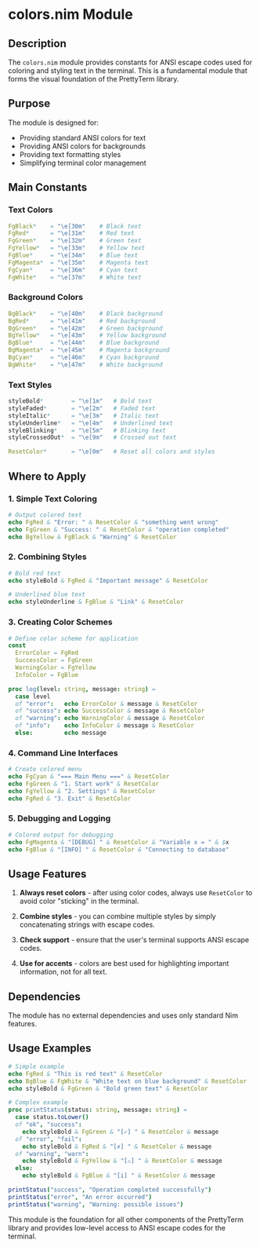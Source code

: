 # colors.nim Module

## Description
The `colors.nim` module provides constants for ANSI escape codes used for coloring and styling text in the terminal. This is a fundamental module that forms the visual foundation of the PrettyTerm library.

## Purpose
The module is designed for:
- Providing standard ANSI colors for text
- Providing ANSI colors for backgrounds
- Providing text formatting styles
- Simplifying terminal color management

## Main Constants

### Text Colors
```nim
FgBlack*    = "\e[30m"    # Black text
FgRed*      = "\e[31m"    # Red text
FgGreen*    = "\e[32m"    # Green text
FgYellow*   = "\e[33m"    # Yellow text
FgBlue*     = "\e[34m"    # Blue text
FgMagenta*  = "\e[35m"    # Magenta text
FgCyan*     = "\e[36m"    # Cyan text
FgWhite*    = "\e[37m"    # White text
```

### Background Colors
```nim
BgBlack*    = "\e[40m"    # Black background
BgRed*      = "\e[41m"    # Red background
BgGreen*    = "\e[42m"    # Green background
BgYellow*   = "\e[43m"    # Yellow background
BgBlue*     = "\e[44m"    # Blue background
BgMagenta*  = "\e[45m"    # Magenta background
BgCyan*     = "\e[46m"    # Cyan background
BgWhite*    = "\e[47m"    # White background
```

### Text Styles
```nim
styleBold*        = "\e[1m"   # Bold text
styleFaded*       = "\e[2m"   # Faded text
styleItalic*      = "\e[3m"   # Italic text
styleUnderline*   = "\e[4m"   # Underlined text
styleBlinking*    = "\e[5m"   # Blinking text
styleCrossedOut*  = "\e[9m"   # Crossed out text

ResetColor*       = "\e[0m"   # Reset all colors and styles
```

## Where to Apply

### 1. Simple Text Coloring
```nim
# Output colored text
echo FgRed & "Error: " & ResetColor & "something went wrong"
echo FgGreen & "Success: " & ResetColor & "operation completed"
echo BgYellow & FgBlack & "Warning" & ResetColor
```

### 2. Combining Styles
```nim
# Bold red text
echo styleBold & FgRed & "Important message" & ResetColor

# Underlined blue text
echo styleUnderline & FgBlue & "Link" & ResetColor
```

### 3. Creating Color Schemes
```nim
# Define color scheme for application
const
  ErrorColor = FgRed
  SuccessColor = FgGreen
  WarningColor = FgYellow
  InfoColor = FgBlue

proc log(level: string, message: string) =
  case level
  of "error":   echo ErrorColor & message & ResetColor
  of "success": echo SuccessColor & message & ResetColor
  of "warning": echo WarningColor & message & ResetColor
  of "info":    echo InfoColor & message & ResetColor
  else:         echo message
```

### 4. Command Line Interfaces
```nim
# Create colored menu
echo FgCyan & "=== Main Menu ===" & ResetColor
echo FgGreen & "1. Start work" & ResetColor
echo FgYellow & "2. Settings" & ResetColor
echo FgRed & "3. Exit" & ResetColor
```

### 5. Debugging and Logging
```nim
# Colored output for debugging
echo FgMagenta & "[DEBUG] " & ResetColor & "Variable x = " & $x
echo FgBlue & "[INFO] " & ResetColor & "Connecting to database"
```

## Usage Features

1. **Always reset colors** - after using color codes, always use `ResetColor` to avoid color "sticking" in the terminal.

2. **Combine styles** - you can combine multiple styles by simply concatenating strings with escape codes.

3. **Check support** - ensure that the user's terminal supports ANSI escape codes.

4. **Use for accents** - colors are best used for highlighting important information, not for all text.

## Dependencies
The module has no external dependencies and uses only standard Nim features.

## Usage Examples

```nim
# Simple example
echo FgRed & "This is red text" & ResetColor
echo BgBlue & FgWhite & "White text on blue background" & ResetColor
echo styleBold & FgGreen & "Bold green text" & ResetColor

# Complex example
proc printStatus(status: string, message: string) =
  case status.toLower()
  of "ok", "success":
    echo styleBold & FgGreen & "[✓] " & ResetColor & message
  of "error", "fail":
    echo styleBold & FgRed & "[✗] " & ResetColor & message
  of "warning", "warn":
    echo styleBold & FgYellow & "[⚠] " & ResetColor & message
  else:
    echo styleBold & FgBlue & "[i] " & ResetColor & message

printStatus("success", "Operation completed successfully")
printStatus("error", "An error occurred")
printStatus("warning", "Warning: possible issues")
```

This module is the foundation for all other components of the PrettyTerm library and provides low-level access to ANSI escape codes for the terminal.
